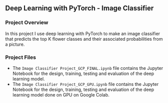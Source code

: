 ## Deep Learning with PyTorch - Image Classifier

### Project Overview
In this project I use deep learning with PyTorch to make an image classifier that predicts the top K flower classes and their associated probabilities from a picture.  

### Project Files
- The `Image Classifier Project_GCP_FINAL.ipynb` file contains the Jupyter Notebook for the design, training, testing and evaluation of the deep learning model.
- The `Image Classifier Project_GCP_GPU.ipynb` file contains the Jupyter Notebook for the design, training, testing and evaluation of the deep learning model done on GPU on Google Colab.

